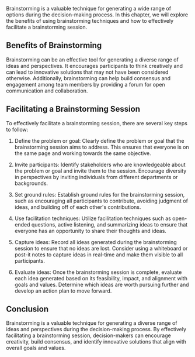 
Brainstorming is a valuable technique for generating a wide range of options during the decision-making process. In this chapter, we will explore the benefits of using brainstorming techniques and how to effectively facilitate a brainstorming session.

Benefits of Brainstorming
-------------------------

Brainstorming can be an effective tool for generating a diverse range of ideas and perspectives. It encourages participants to think creatively and can lead to innovative solutions that may not have been considered otherwise. Additionally, brainstorming can help build consensus and engagement among team members by providing a forum for open communication and collaboration.

Facilitating a Brainstorming Session
------------------------------------

To effectively facilitate a brainstorming session, there are several key steps to follow:

1. Define the problem or goal: Clearly define the problem or goal that the brainstorming session aims to address. This ensures that everyone is on the same page and working towards the same objective.

2. Invite participants: Identify stakeholders who are knowledgeable about the problem or goal and invite them to the session. Encourage diversity in perspectives by inviting individuals from different departments or backgrounds.

3. Set ground rules: Establish ground rules for the brainstorming session, such as encouraging all participants to contribute, avoiding judgment of ideas, and building off of each other's contributions.

4. Use facilitation techniques: Utilize facilitation techniques such as open-ended questions, active listening, and summarizing ideas to ensure that everyone has an opportunity to share their thoughts and ideas.

5. Capture ideas: Record all ideas generated during the brainstorming session to ensure that no ideas are lost. Consider using a whiteboard or post-it notes to capture ideas in real-time and make them visible to all participants.

6. Evaluate ideas: Once the brainstorming session is complete, evaluate each idea generated based on its feasibility, impact, and alignment with goals and values. Determine which ideas are worth pursuing further and develop an action plan to move forward.

Conclusion
----------

Brainstorming is a valuable technique for generating a diverse range of ideas and perspectives during the decision-making process. By effectively facilitating a brainstorming session, decision-makers can encourage creativity, build consensus, and identify innovative solutions that align with overall goals and values.
